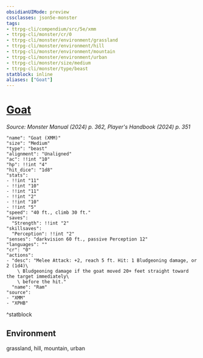 ```yaml
---
obsidianUIMode: preview
cssclasses: json5e-monster
tags:
- ttrpg-cli/compendium/src/5e/xmm
- ttrpg-cli/monster/cr/0
- ttrpg-cli/monster/environment/grassland
- ttrpg-cli/monster/environment/hill
- ttrpg-cli/monster/environment/mountain
- ttrpg-cli/monster/environment/urban
- ttrpg-cli/monster/size/medium
- ttrpg-cli/monster/type/beast
statblock: inline
aliases: ["Goat"]
---
```

# [Goat](3-Compendium\bestiary\beast/goat-xmm.md)
*Source: Monster Manual (2024) p. 362, Player's Handbook (2024) p. 351*  

```statblock
"name": "Goat (XMM)"
"size": "Medium"
"type": "beast"
"alignment": "Unaligned"
"ac": !!int "10"
"hp": !!int "4"
"hit_dice": "1d8"
"stats":
- !!int "11"
- !!int "10"
- !!int "11"
- !!int "2"
- !!int "10"
- !!int "5"
"speed": "40 ft., climb 30 ft."
"saves":
  "Strength": !!int "2"
"skillsaves":
  "Perception": !!int "2"
"senses": "darkvision 60 ft., passive Perception 12"
"languages": ""
"cr": "0"
"actions":
- "desc": "Melee Attack: +2, reach 5 ft. Hit: 1 Bludgeoning damage, or 2 (1d4)\
    \ Bludgeoning damage if the goat moved 20+ feet straight toward the target immediately\
    \ before the hit."
  "name": "Ram"
"source":
- "XMM"
- "XPHB"
```
^statblock

## Environment

grassland, hill, mountain, urban